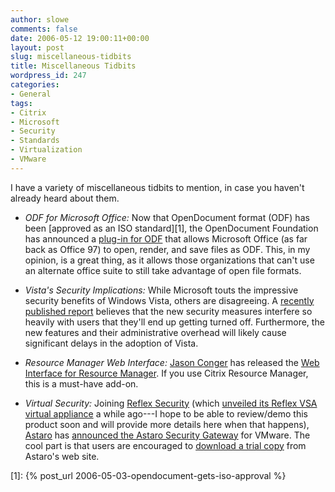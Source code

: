 ```yaml
---
author: slowe
comments: false
date: 2006-05-12 19:00:11+00:00
layout: post
slug: miscellaneous-tidbits
title: Miscellaneous Tidbits
wordpress_id: 247
categories:
- General
tags:
- Citrix
- Microsoft
- Security
- Standards
- Virtualization
- VMware
---
```


I have a variety of miscellaneous tidbits to mention, in case you haven't already heard about them.

* _ODF for Microsoft Office:_ Now that OpenDocument format (ODF) has been [approved as an ISO standard][1], the OpenDocument Foundation has announced a [plug-in for ODF](http://www.linux-watch.com/news/NS5139606687.html) that allows Microsoft Office (as far back as Office 97) to open, render, and save files as ODF. This, in my opinion, is a great thing, as it allows those organizations that can't use an alternate office suite to still take advantage of open file formats.

* _Vista's Security Implications:_ While Microsoft touts the impressive security benefits of Windows Vista, others are disagreeing. A [recently published report](http://www.eweek.com/article2/0,1759,1958355,00.asp) believes that the new security measures interfere so heavily with users that they'll end up getting turned off. Furthermore, the new features and their administrative overhead will likely cause significant delays in the adoption of Vista.

* _Resource Manager Web Interface:_ [Jason Conger](http://www.jasonconger.com/) has released the [Web Interface for Resource Manager](http://www.jasonconger.com/ShowPost.aspx?strID=89d8e6a3-5e50-46b9-8a94-1f8f9793ae93). If you use Citrix Resource Manager, this is a must-have add-on.

* _Virtual Security:_ Joining [Reflex Security](http://www.reflexsecurity.com/) (which [unveiled its Reflex VSA virtual appliance](http://www.reflexsecurity.com/news/reflex_vsa.php) a while ago---I hope to be able to review/demo this product soon and will provide more details here when that happens), [Astaro](http://www.astaro.com/) has [announced the Astaro Security Gateway](http://www.dabcc.com/dabcc/webapplication/aspx/dabcc.content.aspx?intPKText=1887&intPKChannel=13) for VMware. The cool part is that users are encouraged to [download a trial copy](http://www.astaro.com/vmware) from Astaro's web site.

[1]: {% post_url 2006-05-03-opendocument-gets-iso-approval %}
